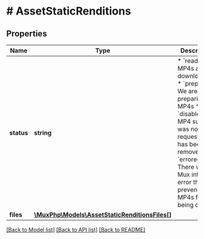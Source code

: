 # # AssetStaticRenditions

## Properties

Name | Type | Description | Notes
------------ | ------------- | ------------- | -------------
**status** | **string** | * &#x60;ready&#x60;: All MP4s are downloadable * &#x60;preparing&#x60;: We are preparing the MP4s * &#x60;disabled&#x60;: MP4 support was not requested or has been removed * &#x60;errored&#x60;: There was a Mux internal error that prevented the MP4s from being created | [optional] [default to 'disabled']
**files** | [**\MuxPhp\Models\AssetStaticRenditionsFiles[]**](AssetStaticRenditionsFiles.md) |  | [optional] 

[[Back to Model list]](../../README.md#documentation-for-models) [[Back to API list]](../../README.md#documentation-for-api-endpoints) [[Back to README]](../../README.md)


